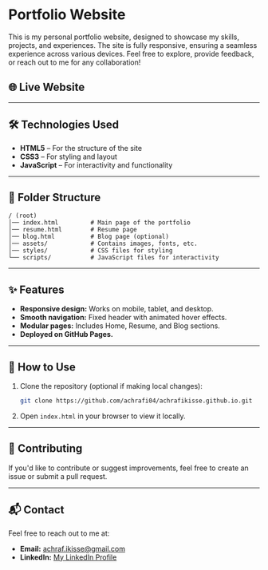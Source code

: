 # Portfolio Website

This is my personal portfolio website, designed to showcase my skills, projects, and experiences. The site is fully responsive, ensuring a seamless experience across various devices. Feel free to explore, provide feedback, or reach out to me for any collaboration!

## 🌐 Live Website  


---

## 🛠️ Technologies Used  
- **HTML5** – For the structure of the site  
- **CSS3** – For styling and layout  
- **JavaScript** – For interactivity and functionality  

---

## 📁 Folder Structure  
```
/ (root)
│── index.html         # Main page of the portfolio  
│── resume.html        # Resume page  
│── blog.html          # Blog page (optional)  
│── assets/            # Contains images, fonts, etc.  
│── styles/            # CSS files for styling  
└── scripts/           # JavaScript files for interactivity  
```

---

## ✨ Features  
- **Responsive design:** Works on mobile, tablet, and desktop.  
- **Smooth navigation:** Fixed header with animated hover effects.  
- **Modular pages:** Includes Home, Resume, and Blog sections.  
- **Deployed on GitHub Pages.**

---

## 🚀 How to Use  
1. Clone the repository (optional if making local changes):  
   ```bash
   git clone https://github.com/achrafi04/achrafikisse.github.io.git
   ```
2. Open `index.html` in your browser to view it locally.

---

## 🤝 Contributing  
If you'd like to contribute or suggest improvements, feel free to create an issue or submit a pull request.

---

## 📬 Contact  
Feel free to reach out to me at:  
- **Email:** [achraf.ikisse@gmail.com](mailto:achraf.ikisse@gmail.com)  
- **LinkedIn:** [My LinkedIn Profile]([https://linkedin.com/in/your-profile](https://www.linkedin.com/in/achraf-ikisse-790185229/))
